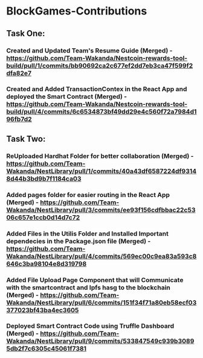 # BlockGames-Contributions


## Task One:

### Created and Updated Team's Resume Guide (Merged) - https://github.com/Team-Wakanda/Nestcoin-rewards-tool-build/pull/1/commits/bb90692ca2c677ef2dd7eb3ca47f599f2dfa82e7

### Created and Added TransactionContex in the React App and deployed the Smart Contract (Merged) - https://github.com/Team-Wakanda/Nestcoin-rewards-tool-build/pull/4/commits/6c6534873bf49dd29e4c560f72a7984d196fb7d2


## Task Two:

### ReUploaded Hardhat Folder for better collaboration (Merged) - https://github.com/Team-Wakanda/NestLibrary/pull/1/commits/40a43df6587224df93148d44b3bd9b7f1184ca03

### Added pages folder for easier routing in the React App (Merged) - https://github.com/Team-Wakanda/NestLibrary/pull/3/commits/ee93f156cdfbbac22c5306c657e1ccb0d14d7c72

### Added Files in the Utilis Folder and Installed Important dependecies in the Package.json file (Merged) - https://github.com/Team-Wakanda/NestLibrary/pull/4/commits/569ec00c9ea83a593c8646c3ba98104e8d319798

### Added File Upload Page Component that will Communicate with the smartcontract and Ipfs hasg to the blockchain (Merged) - https://github.com/Team-Wakanda/NestLibrary/pull/6/commits/151f34f71a80eb58ecf03377023bf43ba4ec3605

### Deployed Smart Contract Code using Truffle Dashboard (Merged) - https://github.com/Team-Wakanda/NestLibrary/pull/9/commits/533847549c939b30895db2f7c6305c45061f7381
